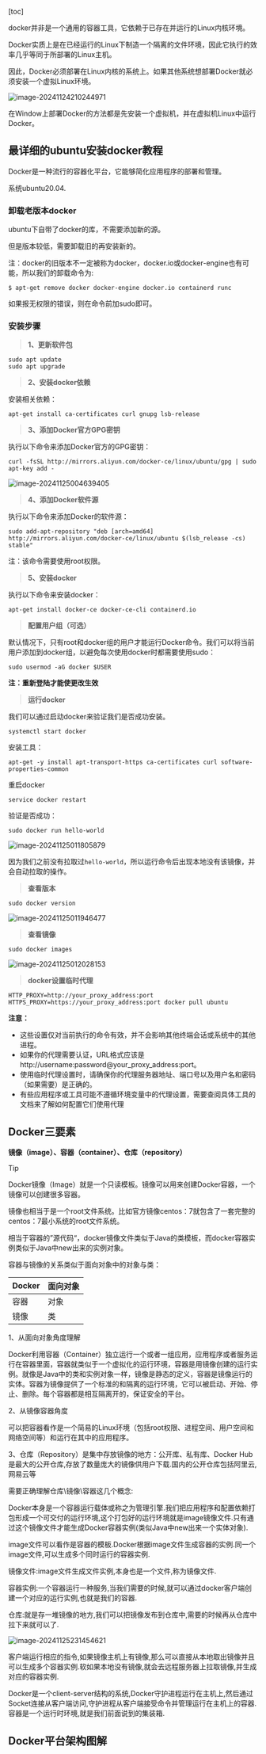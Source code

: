 [toc]

docker并非是一个通用的容器工具，它依赖于已存在并运行的Linux内核环境。

Docker实质上是在已经运行的Linux下制造一个隔离的文件环境，因此它执行的效率几乎等同于所部署的Linux主机。

因此，Docker必须部署在Linux内核的系统上。如果其他系统想部署Docker就必须安装一个虚拟Linux环境。

![image-20241124210244971](https://fastly.jsdelivr.net/gh/lqyspace/mypic@master/img1/202411242102995.png)

在Window上部署Docker的方法都是先安装一个虚拟机，并在虚拟机Linux中运行Docker。



## 最详细的ubuntu安装docker教程

Docker是一种流行的容器化平台，它能够简化应用程序的部署和管理。

系统ubuntu20.04.

### 卸载老版本docker

ubuntu下自带了docker的库，不需要添加新的源。

但是版本较低，需要卸载旧的再安装新的。

注：docker的旧版本不一定被称为docker，docker.io或docker-engine也有可能，所以我们的卸载命令为:

```shell
$ apt-get remove docker docker-engine docker.io containerd runc
```

如果报无权限的错误，则在命令前加sudo即可。

### 安装步骤

> **1、更新软件包**

```shell
sudo apt update
sudo apt upgrade
```

> **2、安装docker依赖**

安装相关依赖：

```shell
apt-get install ca-certificates curl gnupg lsb-release
```

> **3、添加Docker官方GPG密钥**

执行以下命令来添加Docker官方的GPG密钥：

```shell
curl -fsSL http://mirrors.aliyun.com/docker-ce/linux/ubuntu/gpg | sudo apt-key add -
```

![image-20241125004639405](https://fastly.jsdelivr.net/gh/lqyspace/mypic@master/img1/202411250046443.png)

> **4、添加Docker软件源**

执行以下命令来添加Docker的软件源：

```shell
sudo add-apt-repository "deb [arch=amd64] http://mirrors.aliyun.com/docker-ce/linux/ubuntu $(lsb_release -cs) stable"
```

注：该命令需要使用root权限。

> **5、安装docker**

执行以下命令来安装docker：

```shell
apt-get install docker-ce docker-ce-cli containerd.io
```

> **配置用户组（可选）**

默认情况下，只有root和docker组的用户才能运行Docker命令。我们可以将当前用户添加到docker组，以避免每次使用docker时都需要使用sudo：

```shell
sudo usermod -aG docker $USER
```

**注：重新登陆才能使更改生效**

> **运行docker**

我们可以通过启动docker来验证我们是否成功安装。

```shell
systemctl start docker
```

安装工具：

```shell
apt-get -y install apt-transport-https ca-certificates curl software-properties-common
```

重启docker

```shell
service docker restart
```

验证是否成功：

```shell
sudo docker run hello-world
```

![image-20241125011805879](https://fastly.jsdelivr.net/gh/lqyspace/mypic@master/img1/202411250118921.png)

因为我们之前没有拉取过`hello-world`，所以运行命令后出现本地没有该镜像，并会自动拉取的操作。

> **查看版本**

```shell
sudo docker version
```

![image-20241125011946477](https://fastly.jsdelivr.net/gh/lqyspace/mypic@master/img1/202411250119517.png)

> **查看镜像**

```shell
sudo docker images
```

![image-20241125012028153](https://fastly.jsdelivr.net/gh/lqyspace/mypic@master/img1/202411250120192.png)

> **docker设置临时代理**

```shell
HTTP_PROXY=http://your_proxy_address:port HTTPS_PROXY=https://your_proxy_address:port docker pull ubuntu
```

**注意：**

- 这些设置仅对当前执行的命令有效，并不会影响其他终端会话或系统中的其他进程。
- 如果你的代理需要认证，URL格式应该是http://username:password@your_proxy_address:port。
- 使用临时代理设置时，请确保你的代理服务器地址、端口号以及用户名和密码（如果需要）是正确的。
- 有些应用程序或工具可能不遵循环境变量中的代理设置，需要查阅具体工具的文档来了解如何配置它们使用代理



## Docker三要素

**镜像（image）、容器（container）、仓库（repository）**

> [!tip]
>
> Docker镜像（Image）就是一个只读模板。镜像可以用来创建Docker容器，一个镜像可以创建很多容器。
>
> 镜像也相当于是一个root文件系统。比如官方镜像centos：7就包含了一套完整的centos：7最小系统的root文件系统。
>
> 相当于容器的”源代码“，docker镜像文件类似于Java的类模板，而docker容器实例类似于Java中new出来的实例对象。
>
> 容器与镜像的关系类似于面向对象中的对象与类：
>
> | Docker | 面向对象 |
> | ------ | -------- |
> | 容器   | 对象     |
> | 镜像   | 类       |
>
> 1、从面向对象角度理解
>
> Docker利用容器（Container）独立运行一个或者一组应用，应用程序或者服务运行在容器里面，容器就类似于一个虚拟化的运行环境，容器是用镜像创建的运行实例。就像是Java中的类和实例对象一样，镜像是静态的定义，容器是镜像运行的实体。容器为镜像提供了一个标准的和隔离的运行环境，它可以被启动、开始、停止、删除。每个容器都是相互隔离开的，保证安全的平台。
>
> 2、从镜像容器角度
>
> 可以把容器看作是一个简易的Linux环境（包括root权限、进程空间、用户空间和网络空间等）和运行在其中的应用程序。
>
> 3、仓库（Repository）是集中存放镜像的地方：公开库、私有库、Docker Hub是最大的公开仓库,存放了数量庞大的镜像供用户下载.国内的公开仓库包括阿里云,网易云等
>
> 需要正确理解仓库\镜像\容器这几个概念:
>
> Docker本身是一个容器运行载体或称之为管理引擎.我们把应用程序和配置依赖打包形成一个可交付的运行环境,这个打包好的运行环境就是image镜像文件.只有通过这个镜像文件才能生成Docker容器实例(类似Java中new出来一个实体对象).
>
> image文件可以看作是容器的模板.Docker根据image文件生成容器的实例.同一个image文件,可以生成多个同时运行的容器实例.
>
> 镜像文件:image文件生成文件实例,本身也是一个文件,称为镜像文件.
>
> 容器实例:一个容器运行一种服务,当我们需要的时候,就可以通过docker客户端创建一个对应的运行实例,也就是我们的容器.
>
> 仓库:就是存一堆镜像的地方,我们可以把镜像发布到仓库中,需要的时候再从仓库中拉下来就可以了.

![image-20241125231454621](https://fastly.jsdelivr.net/gh/lqyspace/mypic@master/img1/202411252315707.png)

客户端运行相应的指令,如果镜像主机上有镜像,那么可以直接从本地取出镜像并且可以生成多个容器实例.软如果本地没有镜像,就会去远程服务器上拉取镜像,并生成对应的容器实例.

Docker是一个client-server结构的系统,Docker守护进程运行在主机上,然后通过Socket连接从客户端访问,守护进程从客户端接受命令并管理运行在主机上的容器.容器是一个运行时环境,就是我们前面说到的集装箱.



## Docker平台架构图解



